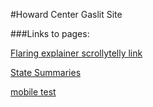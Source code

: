 #Howard Center Gaslit Site


###Links to pages:

[Flaring explainer scrollytelly link](ScrollytellingHwrd.html)

[State Summaries](hwrd-state-summaries.html)

[mobile test](hwrd-state-summaries-mobiletest.html)
